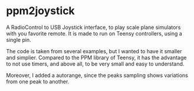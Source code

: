 # ppm2joystick
A RadioControl to USB Joystick interface, to play scale plane simulators with you favorite remote.
It is made to run on Teensy controllers, using a single pin.

The code is taken from several examples, but I wanted to have it smaller and simplier.
Compared to the PPM library of Teensy, it has the advantage to not use timers, and above
all, to be very small and easy to understand.

Moreover, I added a autorange, since the peaks sampling shows variations from one peak to another.
